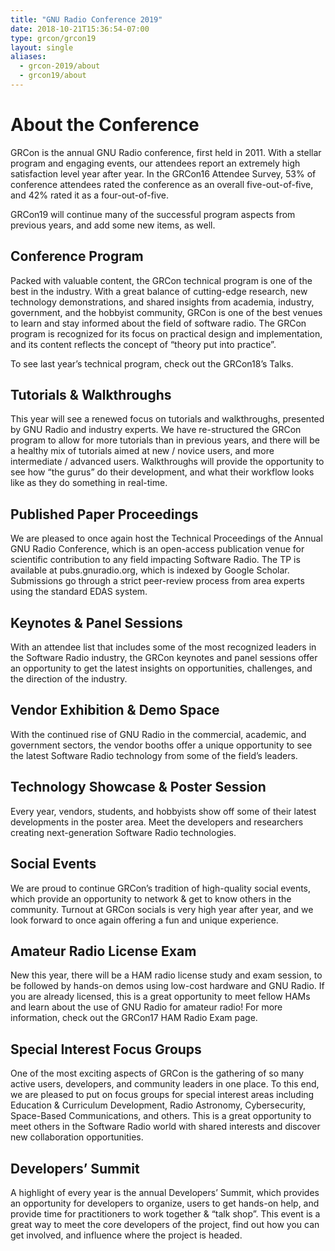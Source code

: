 ```yaml
---
title: "GNU Radio Conference 2019"
date: 2018-10-21T15:36:54-07:00
type: grcon/grcon19
layout: single
aliases:
  - grcon-2019/about
  - grcon19/about
---
```


# About the Conference

GRCon is the annual GNU Radio conference, first held in 2011. With a stellar program and engaging events, our attendees report an extremely high satisfaction level year after year. In the GRCon16 Attendee Survey, 53% of conference attendees rated the conference as an overall five-out-of-five, and 42% rated it as a four-out-of-five.

GRCon19 will continue many of the successful program aspects from previous years, and add some new items, as well.

## Conference Program

Packed with valuable content, the GRCon technical program is one of the best in the industry. With a great balance of cutting-edge research, new technology demonstrations, and shared insights from academia, industry, government, and the hobbyist community, GRCon is one of the best venues to learn and stay informed about the field of software radio. The GRCon program is recognized for its focus on practical design and implementation, and its content reflects the concept of “theory put into practice”.

To see last year’s technical program, check out the GRCon18’s Talks.

## Tutorials & Walkthroughs

This year will see a renewed focus on tutorials and walkthroughs, presented by GNU Radio and industry experts. We have re-structured the GRCon program to allow for more tutorials than in previous years, and there will be a healthy mix of tutorials aimed at new / novice users, and more intermediate / advanced users. Walkthroughs will provide the opportunity to see how “the gurus” do their development, and what their workflow looks like as they do something in real-time.

## Published Paper Proceedings

We are pleased to once again host the Technical Proceedings of the Annual GNU Radio Conference, which is an open-access publication venue for scientific contribution to any field impacting Software Radio. The TP is available at pubs.gnuradio.org, which is indexed by Google Scholar. Submissions go through a strict peer-review process from area experts using the standard EDAS system.

## Keynotes & Panel Sessions

With an attendee list that includes some of the most recognized leaders in the Software Radio industry, the GRCon keynotes and panel sessions offer an opportunity to get the latest insights on opportunities, challenges, and the direction of the industry.

## Vendor Exhibition & Demo Space

With the continued rise of GNU Radio in the commercial, academic, and government sectors, the vendor booths offer a unique opportunity to see the latest Software Radio technology from some of the field’s leaders.

## Technology Showcase & Poster Session

Every year, vendors, students, and hobbyists show off some of their latest developments in the poster area. Meet the developers and researchers creating next-generation Software Radio technologies.

## Social Events

We are proud to continue GRCon’s tradition of high-quality social events, which provide an opportunity to network & get to know others in the community. Turnout at GRCon socials is very high year after year, and we look forward to once again offering a fun and unique experience.

## Amateur Radio License Exam

New this year, there will be a HAM radio license study and exam session, to be followed by hands-on demos using low-cost hardware and GNU Radio. If you are already licensed, this is a great opportunity to meet fellow HAMs and learn about the use of GNU Radio for amateur radio! For more information, check out the GRCon17 HAM Radio Exam page.

## Special Interest Focus Groups

One of the most exciting aspects of GRCon is the gathering of so many active users, developers, and community leaders in one place. To this end, we are pleased to put on focus groups for special interest areas including Education & Curriculum Development, Radio Astronomy, Cybersecurity, Space-Based Communications, and others. This is a great opportunity to meet others in the Software Radio world with shared interests and discover new collaboration opportunities.

## Developers’ Summit

A highlight of every year is the annual Developers’ Summit, which provides an opportunity for developers to organize, users to get hands-on help, and provide time for practitioners to work together & “talk shop”. This event is a great way to meet the core developers of the project, find out how you can get involved, and influence where the project is headed.
